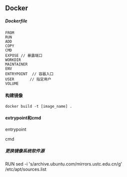 ## Docker

##### Dockerfile

    FROM
    RUN
    ADD
    COPY
    CMD
    EXPOSE // 暴露端口
    WORKDIR
    MAINTAINER  
    ENV
    ENTRYPOINT  // 容器入口
    USER       // 指定用户
    VOLUME


#### 构建镜像

    docker build -t [image_name] .

#### extrypoint和cmd

entrypoint

cmd 


##### 更换镜像系统软件源

RUN sed -i 's/archive.ubuntu.com/mirrors.ustc.edu.cn/g' /etc/apt/sources.list

